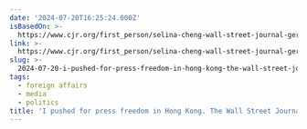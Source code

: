 ```yaml
---
date: '2024-07-20T16:25:24.000Z'
isBasedOn: >-
  https://www.cjr.org/first_person/selina-cheng-wall-street-journal-gershkovich-evan-china-hong-kong-apple.php
link: >-
  https://www.cjr.org/first_person/selina-cheng-wall-street-journal-gershkovich-evan-china-hong-kong-apple.php
slug: >-
  2024-07-20-i-pushed-for-press-freedom-in-hong-kong-the-wall-street-journal-fired-me
tags:
  - foreign affairs
  - media
  - politics
title: 'I pushed for press freedom in Hong Kong. The Wall Street Journal fired me. '
---
```

 
